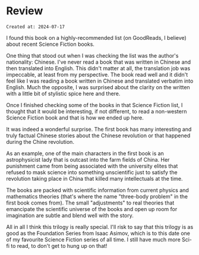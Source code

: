 # Review

```
Created at: 2024-07-17
```

I found this book on a highly-recommended list (on GoodReads, I believe) about
recent Science Fiction books.

One thing that stood out when I was checking the list was the author's
nationality: Chinese. I've never read a book that was written in Chinese and
then translated into English. This didn't matter at all, the translation job
was impeccable, at least from my perspective. The book read well and it didn't
feel like I was reading a book written in Chinese and translated verbatim into
English. Much the opposite, I was surprised about the clarity on the written
with a little bit of stylistic spice here and there.

Once I finished checking some of the books in that Science Fiction list, I
thought that it would be interesting, if not different, to read a non-western
Science Fiction book and that is how we ended up here.

It was indeed a wonderful surprise. The first book has many interesting and
truly factual Chinese stories about the Chinese revolution or that happened
during the Chine revolution.

As an example, one of the main characters in the first book is an
astrophysicist lady that is outcast into the farm fields of China. Her
punishment came from being associated with the university elites that refused
to mask science into something unscientific just to satisfy the revolution
taking place in China that killed many intellectuals at the time.

The books are packed with scientific information from current physics and
mathematics theories (that's where the name "three-body problem" in the first
book comes from). The small "adjustments" to real theories that emancipate the
scientific universe of the books and open up room for imagination are subtle
and blend well with the story.

All in all I think this trilogy is really special. I'll risk to say that this
trilogy is as good as the Foundation Series from Isaac Asimov, which is to this
date one of my favourite Science Fiction series of all time. I still have much
more Sci-fi to read, to don't get to hung up on that!

